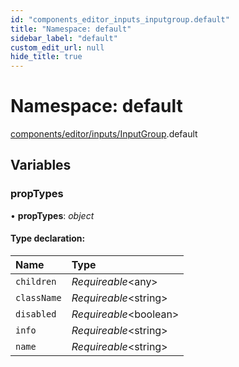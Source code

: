 ```yaml
---
id: "components_editor_inputs_inputgroup.default"
title: "Namespace: default"
sidebar_label: "default"
custom_edit_url: null
hide_title: true
---
```


# Namespace: default

[components/editor/inputs/InputGroup](components_editor_inputs_inputgroup.md).default

## Variables

### propTypes

• **propTypes**: *object*

#### Type declaration:

Name | Type |
:------ | :------ |
`children` | *Requireable*<any\> |
`className` | *Requireable*<string\> |
`disabled` | *Requireable*<boolean\> |
`info` | *Requireable*<string\> |
`name` | *Requireable*<string\> |
